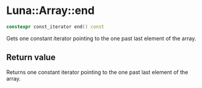 # Luna::Array::end

```c++
constexpr const_iterator end() const
```

Gets one constant iterator pointing to the one past last element of the array. 



## Return value
Returns one constant iterator pointing to the one past last element of the array. 

